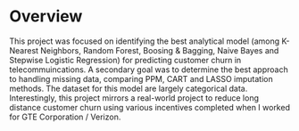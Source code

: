 # Overview
This project was focused on identifying the best analytical model (among K-Nearest Neighbors, Random Forest, Boosing & Bagging, Naive Bayes and Stepwise Logistic Regression) for predicting customer churn in telecommuincations. A secondary goal was to 
determine the best approach to handling missing data, comparing PPM, CART and LASSO imputation methods. The dataset for this model are largely categorical data. Interestingly, this project mirrors a real-world project to reduce long distance customer 
churn using various incentives completed when I worked for GTE Corporation / Verizon.
